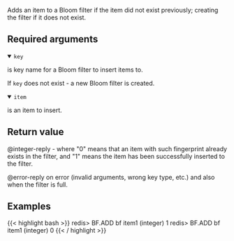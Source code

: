 Adds an item to a Bloom filter if the item did not exist previously; creating the filter if it does not exist.

## Required arguments

<details open><summary><code>key</code></summary>

is key name for a Bloom filter to insert items to.

If `key` does not exist - a new Bloom filter is created.
</details>

<details open><summary><code>item</code></summary>

is an item to insert.
</details>

## Return value

@integer-reply - where "0" means that an item with such fingerprint already exists in the filter, and "1" means the item has been successfully inserted to the filter.

@error-reply on error (invalid arguments, wrong key type, etc.) and also when the filter is full.

## Examples

{{< highlight bash >}}
redis> BF.ADD bf item1
(integer) 1
redis> BF.ADD bf item1
(integer) 0
{{< / highlight >}}
